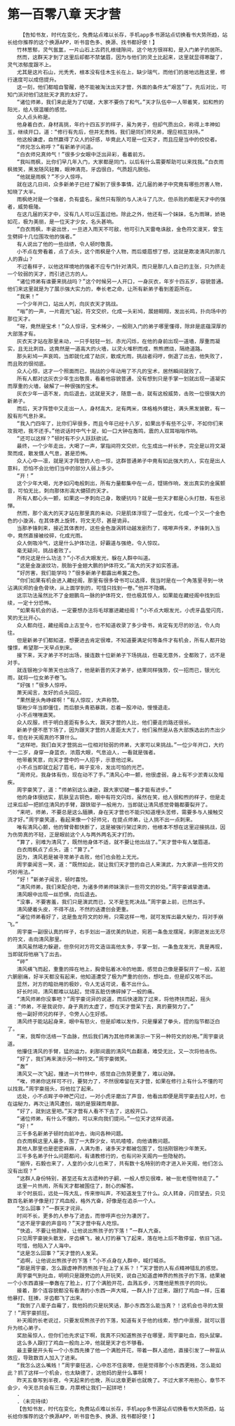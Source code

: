 # 第一百零八章 天才营
        【告知书友，时代在变化，免费站点难以长存，手机app多书源站点切换看书大势所趋，站长给你推荐的这个换源APP，听书音色多、换源、找书都好使！】
       竹林葱郁，灵气氤氲，一片山石上古药扎根缝隙间，这个地方很祥和，是入门弟子的居所。
       然而，这群天才到了这里后却都不禁皱眉，因为与他们的灵土比起来，这里就显得寒酸了，灵气浓郁度跟不上。
       尤其是这片石山，光秃秃，根本没有佳木生长在上，缺少瑞气，而他们的居地远胜这里，修行速度可以成倍提升。
       这一刻，他们都暗自警醒，绝不能被淘汰出天才营，外面的条件太“艰苦”了。先后对比，可知门派对他们这批天才真的太好了。
       “诸位师弟，我们来此是为了切磋，大家不要伤了和气。”天才队伍中一人带着笑，如和煦的阳光，给人很温暖的感觉。
       众人点头称是。
       他身着白衣，身材高挑，年约十四五岁的样子，虽为男子，但却气质出众，称得上丰神如玉，继续开口，道：“修行有先后，但并无贵贱，我们是同们师兄弟，理应相互扶持。”
       他这般谦虚，自然赢得了众人的好感，毕竟此人可是一位天才，而且应是当中的佼佼者。
       “师兄怎么称呼？”有新弟子问道。
       “白衣师兄真帅气！”很多少女眼中泛出异彩，看着前方。
       “我叫雨枫，比你们早几年入门，大家都是同门，以后有什么需要帮助可以来找我。”白衣雨枫微笑，黑发随风轻舞，眼神清亮，牙齿很白，气质超凡脱俗。
       “他就是雨枫？”不少人惊呼。
       就在这几日间，众多新弟子已经了解到了很多事情，近几届的弟子中究竟有哪些厉害人物，知晓了大半。
       雨枫绝对是一个强者，负有盛名，虽然只有限的与人决斗了几次，但杀败的都是天才中的强者，威势极隆。
       在这几届的天才中，没有几人可以压盖过他。除此之外，他还有一个妹妹，名为雨琳，娇艳如花，极为美丽，是一位天才少女，名头甚响。
       “白衣雨枫，丰姿出世，一旦进入雨天不可敌，他可引九天雷电诛敌，金色符文漫天，曾生生劈碎十几位围攻他的强者。”
       有人说出了他的一些战绩，令人顿时敬畏。
       小不点在旁看着，点了点头，这个雨枫是个人物，而后蹙眉想了想，这就是欺凌清风的那几人的靠山？
       不过看样子，以他这样境地的强者不应专门针对清风，而只是那几人自己的主张，只为挤走一个较弱的天才，而引进己方的人。
       “诸位师弟有谁要来挑战吗？”这个时候另一人开口，一身灰衣，年岁十四五岁，容貌普通。他们来这里就是为了展示强大实力的，奉长老之命，让所有新弟子看到差距所在。
       “我来！”
       一个少年开口，站出人列，向灰衣天才挑战。
       “嗡”的一声，一片霞光飞起，符文交织，化成一头彩鸠，展翅翱翔，发出长鸣，扑向场中的那位天才。
       “呀，竟然是宝术！”众人惊讶，宝术稀少，一般刚入门的弟子哪里懂得，除非是底蕴深厚的大部落才有。
       灰衣天才站在那里未动，一只手轻轻一划，赤光闪烁，在他的身前出现一道墙，厚重而凝实，且无比刺目。这竟然是一道高大的火墙，以灵火堆积而成，熊熊燃烧，隔绝道路。
       那头彩鸠一声哀鸣，当即就化成了劫灰，散成光雨，挑战者闷哼，倒退了出去，他失败了，而且败的很彻底。
       众人心惊，这才一个照面而已，挑战的少年动用了不凡的宝术，居然瞬间就败了。
       所有人都对这灰衣少年生出敬畏，看着他容貌普通，没有想到只是手掌一划就出现一道凝实而厚重的火墙，破解了一种很强的宝术。
       灰衣少年一语不发，向后退去，这就是天才，随意一击，就有这般威势，击败一位很强大的新弟子。
       而后，天才阵营中又走出一人，身材高大，足有两米，体格格外健壮，满头黑发披散，有一股有形气息扑来。
       “我入门四年了，比你们早很多，而且今年已经十八岁，如果出手有些不公平，不如你们来攻我吧，我不还手。”他说话时中气十足，如一口大钟在轰鸣，震的人双耳嗡嗡作响。
       “还可以这样？”顿时有不少人跃跃欲试。
       最终，一个少年走出，大喝了一声，掌指间符文交织，化生成出一杆长矛，完全是以符文凝聚而成，散发慑人气息，甚是恐怖。
       众人心中一凛，就是天才阵营的人也一惊，这群普通弟子中竟有如此强大的人，实在是出人意料，恐怕不会比他们当中的部分人弱上多少。
       “开！”
       这个少年大喝，光矛如闪电般刺出，所有力量都集中在一点，铿锵作响，发出真实的金属颤音，可怕无比，刺向那体形高大健硕的天才。
       所有人都心头一颤，如果这一矛刺向己身，敢硬抗吗？就是一些天才都是心头打鼓，有些忌惮。
       然而，那个高大的天才站在那里真的未动，只是肌体浮现了一层金光，化成一个又一个金色色的小漩涡，在其体表上旋转，符文无尽，甚是诡异。
       当那矛锋刺来，接近其体表时，这些金色漩涡转动越发剧烈了，喀嚓声传来，矛锋刺入当中，竟然直接被绞碎，化成光雨。
       众人倒吸冷气，这是什么护体功法，好霸道与强绝，令人惊叹。
       毫无疑问，挑战者败了。
       “师兄这是什么功法？”小不点大眼发光，躲在人群中叫道。
       “这是金漩波纹功，脱胎于金翅大鹏的护体符文。”高大的天才如实答道。
       “好厉害，我们能学吗？”很多新弟子都露出希冀之色。
       “你们如果有机会进入藏经阁，那里有很多骨书可以选择，我当时是在一个角落里寻到一块沾满灰烬的金色骨块，从上面学到的，可惜只找到一卷。”他并不隐瞒。
       这宗功法虽然比不了金翅鹏鸟一脉的护体符文，但也极其惊人，如果能在藏经阁中找到后续，一定十分恐怖。
       “如果有机会的话，一定要想办法将毛球塞进藏经阁！”小不点大眼发光，小虎牙晶莹闪亮，笑的无比开心。
       众人都向往，藏经阁自上古至今，也不知道收录了多少骨书，肯定有无尽的妙法，令人向往。
       但是新弟子们都知道，想要进去肯定很难，不知道要满足何等条件才有机会，所有人都开始憧憬，希望那一天早点到来。
       接下来，天才弟子不时出场，接连数十位新弟子下场挑战，但毫无意外，全都败了，远不是对手。
       就连银袍少年萧天也出场了，他是新晋的天才弟子，结果同样强势，仅一招而已，银光化雨，就将一位女弟子卷飞。
       “好强！”很多人惊呼。
       萧天闻言，友好的点头回应。
       “果然是头角峥嵘啊！”有人惊叹，大声称赞。
       银袍少年当即僵住，而后额头青筋暴跳，忍着一股冲动，慢慢退走。
       小不点嘿嘿直笑。
       众人叹服，终于明白差距有多么大，跟天才营的人比，他们要走的路还很长。
       新弟子便不愿下场了，因为跟天才营的人差距太大了，他们虽然是从各大部族选出的杰出少年，但在补天阁真的不算什么。
       “这样吧，我们自天才营挑出一位相对较弱的师弟，大家可以来挑战。”一位少年开口，大约十一二岁，身穿一身蓝衣，浓眉大眼，气息迫人，一看就是强者。
       他带着笑意，向天才营中的一人招手，示意他过来。
       小不点当即就立起了眉毛，眸子变冷，发出可怕的光芒。
       “周师兄，我身体有伤，现在动不了手。”清风心中一颤，他很虚弱，身上有不少淤青以及暗疾。
       周宇豪笑了，道：“师弟别这么谦逊，跟大家切磋一番才能有进步。”
       他的身体很结实，肌肤呈古铜色，眼中有符文闪烁，虽然在笑，给人很和煦的样子，但是走过来后却一把抓住清风的手臂，跟铁钳子一般用力，当即就让清风感觉骨骼都要裂开了。
       “来吧，师弟，不要总是这么腼腆，身在天才营也不能只知道埋头苦修，需要多与人接触交流才好。”周宇豪笑道，看起来像一个好师兄，在提点师弟，让人挑不出一点刺来。
       唯有清风心颤，他的臂骨都快断了，这是被强行架过来的，他根本不想在这里迎接挑战，因为伤势真的不轻，正是眼前这个人与两外两名天才打的。
       “算了，别难为清风了，既然他身体不适，就不要让他出战了。”天才营中有人皱眉道。
       白衣雨枫点了点头，道：“算了。”
       因为，清风若是被寻常弟子击败，他们也会脸上无光。
       周宇豪闻言一笑，道：“既然如此，就让我们天才营的自己人来演武，为大家讲一些符文的巧妙用法。”
       “好！”新弟子闻言，顿时喜悦。
       “清风师弟，我们来配合吧，为诸多师弟师妹演示一些符文的妙处。”周宇豪诚挚邀请。
       清风眼中出现一丝恐惧，向后退去。
       “没事，不要害羞，我们只是演武而已，又不是生死决战。”周宇豪上前，已然出手。
       清风硬着头皮，不得不战，不然的话遭创会更重。
       “诸位师弟看好了，这是鱼龙符文的妙用，只需这样一甩，就可发挥出最大秘力，将对手崩飞。”
       周宇豪一副很认真的样子，右手划出一道优美的轨迹，宛若一条鱼龙摆尾，刹那迸发出无尽的符文，击向清风那里。
       清风虽然竭力躲避，但奈何对方符文造诣高他太多，手掌一划，一条鱼龙发光，真是再现，当即就将他崩飞了出去。
       “砰”
       清风横飞而起，重重的摔在地上，胸骨贴着冰冷的地面，感觉自己像是要裂开了一般，五脏六腑剧痛，好半天都没有起来，他知道遭受了极为严重的创伤，想吐血，但是却又咳不出。
       显然，对方的暗劲用的极妙，令人无话可说，看不出什么。
       好长时间，清风都难以站起，觉得五脏仿佛碎掉了一般的痛。
       “清风师弟你没事吧？”周宇豪诧异的说道，而后快速跑了过来，将他搀扶而起，摇头道：“师弟，不是我说你，身子真的太虚了，想在天才营呆下去，真的要努力了。”
       他一副好师兄的样子，令旁人心生好感。
       清风终于能站起身来，眼中有怒火，但是却难以发作，只是攥紧了拳头，捏的指节都泛白了。
       “来，我帮你活络一下血脉，然后我们再为其他师弟演示一下另一种符文的妙用。”周宇豪说道。
       他攥住清风的手臂，猛的运力，刹那间震的清风气血翻涌，难受无比，又一次将他击伤。
       “好了，我们再来演示另一种符文。”周宇豪微笑。
       “轰”
       清风又一次飞起，撞进一片竹林中，感觉自己伤势更重了，难以动弹。
       “唉，师弟你这样可不行，要努力了，不然很难留在天才营，如果在修行上有什么不懂的可以找我。”周宇豪摇头，将他拉了起来。
       远处，小不点眸子中神芒闪过，一对小虎牙磨出了声音，他看出即便是周宇豪去拉人时，也在运秘力，再次让清风遭创，端的是狠辣而卑鄙。
       “好了，就到这里吧。”天才营有人看不下去了，这般开口。
       “诸位师弟，有什么不懂的，可以来向我们提问。”一位天才这样说道。
       “好！”
       三千多名新弟子顿时向前冲去，询问各种问题。
       白衣雨枫这里人最多，围了一大群少女，叽叽喳喳，向他请教问题。
       其他人那里也是密密麻麻，人满为患，诸多天才都被包围了，包括刚银袍少年萧天。
       三千多名弟子什么问题都问，有请教修行的，也有问补天阁内一些隐秘的。
       “据传，石毅也来了，人皇的小女儿也来了，共有数十名特别的奇才进入补天阁，他们怎么没有出现？”
       “这群人身份特别，甚至还有太古遗种的子嗣，一般人想见很难，被一批老怪物领走了。”
       这里一片热闹，所有天才都被围住了，耐心的解答。
       半个时辰后，远处一阵大乱，传来惨叫声，不知道发生了什么。众人转身，闪目望去，只见数百名新弟子像是打了鸡血般，格外亢奋，好像是在追杀一个人。
       “怎么回事？”一群天才诧异。
       时间不长，更多的人参与了进去，而惨呼声也分为凄厉了。
       “这不是宇豪的声音吗？”天才营中有人吃惊。
       “快追，不要让他跑掉，让他说出熊孩子的下落！”一群人亢奋。
       只见周宇豪披头散发，牙齿横飞，被人打的暴飞了起来，落在地上后不敢停留，依旧飞逃。
       可惜，他陷入了人海中。
       “这是怎么回事？”天才营的人发呆。
       “追啊，让他说出熊孩子的下落！”小不点身在人群中，喊打喊杀。
       “那是周宇豪，怎么跟虚神界的熊孩子扯上了关系？！”天才营的人有点精神错乱的感觉。
       周宇豪气到吐血，明明只是跟旁边的人开玩笑，说自己知道虚神界的熊孩子的下落，结果被一个小东西直接一拳轰在了脸上，打了个满脸开花，血溅五步，污蔑他是熊孩子的同伙。
       接着，那个连容貌都没有看清的小东西一声大喊，一群人扑了过来，跟打了鸡血一样，压着他暴打、狂揍，牙齿都飞了出来。
       “我倒了八辈子血霉了，我他妈的只是玩笑话，那小东西怎么能当真？！这机会也寻的太狠了！”周宇豪抓狂。
       补天阁的长老说过，只要发现熊孩子的下落，知道有关于他的线索，想门中禀报，就可以晋升为核心弟子。
       奖励虽惊人，但你们也先求证下啊，我真不只知道熊孩子在哪里，周宇豪吐血，抱头鼠窜。
       这么多人跟打了鸡血一般向上冲，他就是天才也不够看。
       最主要是开头有一个小东西先揍了他一个满脸开花，带着一群人追他，直接引发了一种盲从效应，导致数百人加入了进来。
       “我怎么这么嘴贱！”周宇豪狂逃，心中忍不住哀嚎，但是觉得那个小东西更贱，怎么能如此？抓了这样一个机会，也太缺德了，这他妈的是什么事啊！
       昨天五章写到半夜，今天起来的也晚，所以这章更新也就晚了。不过大家不用担心，章节不会少，今天总共会有三章，月票榜让我们一起拼吧！
       .
       .（未完待续）
       【告知书友，时代在变化，免费站点难以长存，手机app多书源站点切换看书大势所趋，站长给你推荐的这个换源APP，听书音色多、换源、找书都好使！】